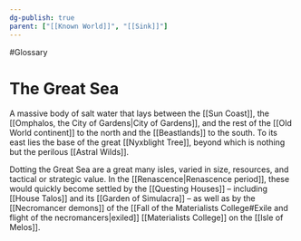 ```yaml
---
dg-publish: true
parent: ["[[Known World]]", "[[Sink]]"]
---
```

#Glossary
# The Great Sea

A massive body of salt water that lays between the [[Sun Coast]], the [[Omphalos, the City of Gardens|City of Gardens]], and the rest of the [[Old World continent]] to the north and the [[Beastlands]] to the south. To its east lies the base of the great [[Nyxblight Tree]], beyond which is nothing but the perilous [[Astral Wilds]].

Dotting the Great Sea are a great many isles, varied in size, resources, and tactical or strategic value. In the [[Renascence|Renascence period]], these would quickly become settled by the [[Questing Houses]] – including [[House Talos]] and its [[Garden of Simulacra]] – as well as by the [[Necromancer demons]] of the [[Fall of the Materialists College#Exile and flight of the necromancers|exiled]] [[Materialists College]] on the [[Isle of Melos]].